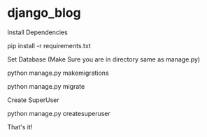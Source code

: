 # django_blog
Install Dependencies

pip install -r requirements.txt

Set Database (Make Sure you are in directory same as manage.py)

python manage.py makemigrations

python manage.py migrate


Create SuperUser

python manage.py createsuperuser

That's it! 
